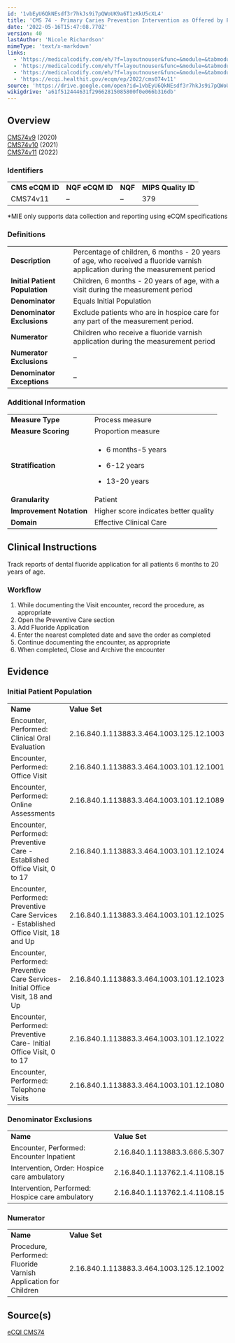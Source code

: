 ```yaml
---
id: '1vbEyU6QkNEsdf3r7hkJs9i7pQWoUK9a6T1zKkU5cXL4'
title: 'CMS 74 - Primary Caries Prevention Intervention as Offered by Primary Care Providers, including Dentists'
date: '2022-05-16T15:47:08.770Z'
version: 40
lastAuthor: 'Nicole Richardson'
mimeType: 'text/x-markdown'
links:
  - 'https://medicalcodify.com/eh/?f=layoutnouser&func=&module=&tabmodule=&name=RXDBmain&showresult=CMS74v9&showresulttype=Measure'
  - 'https://medicalcodify.com/eh/?f=layoutnouser&func=&module=&tabmodule=&name=RXDBmain&showresult=CMS74v10&showresulttype=Measure'
  - 'https://medicalcodify.com/eh/?f=layoutnouser&func=&module=&tabmodule=&name=RXDBmain&showresult=CMS74v11&showresulttype=Measure'
  - 'https://ecqi.healthit.gov/ecqm/ep/2022/cms074v11'
source: 'https://drive.google.com/open?id=1vbEyU6QkNEsdf3r7hkJs9i7pQWoUK9a6T1zKkU5cXL4'
wikigdrive: 'a61f512444631f29662815085800f0e066b316db'
---
```

## Overview  
  
[CMS74v9](https://medicalcodify.com/eh/?f=layoutnouser&func=&module=&tabmodule=&name=RXDBmain&showresult=CMS74v9&showresulttype=Measure) (2020)  
[CMS74v10](https://medicalcodify.com/eh/?f=layoutnouser&func=&module=&tabmodule=&name=RXDBmain&showresult=CMS74v10&showresulttype=Measure) (2021)  
[CMS74v11](https://medicalcodify.com/eh/?f=layoutnouser&func=&module=&tabmodule=&name=RXDBmain&showresult=CMS74v11&showresulttype=Measure) (2022)
  
### Identifiers  


<table>
<tr>
<td><strong>CMS eCQM ID</strong></td>
<td><strong>NQF eCQM ID</strong></td>
<td><strong>NQF</strong></td>
<td><strong>MIPS Quality ID</strong></td>
</tr>
<tr>
<td>CMS74v11</td>
<td>–</td>
<td>–</td>
<td>379</td>
</tr>

</table>
*MIE only supports data collection and reporting using eCQM specifications
  
### Definitions  


<table>
<tr>
<td><strong>Description</strong></td>
<td>Percentage of children, 6 months - 20 years of age, who received a fluoride varnish application during the measurement period</td>
</tr>
<tr>
<td><strong>Initial Patient Population</strong></td>
<td>Children, 6 months - 20 years of age, with a visit during the measurement period</td>
</tr>
<tr>
<td><strong>Denominator</strong></td>
<td>Equals Initial Population</td>
</tr>
<tr>
<td><strong>Denominator Exclusions</strong></td>
<td>Exclude patients who are in hospice care for any part of the measurement period.</td>
</tr>
<tr>
<td><strong>Numerator</strong></td>
<td>Children who receive a fluoride varnish application during the measurement period</td>
</tr>
<tr>
<td><strong>Numerator Exclusions</strong></td>
<td>–</td>
</tr>
<tr>
<td><strong>Denominator Exceptions</strong></td>
<td>–</td>
</tr>

</table>

  
### Additional Information  


<table>
<tr>
<td><strong>Measure Type</strong></td>
<td>Process measure</td>
</tr>
<tr>
<td><strong>Measure Scoring</strong></td>
<td>Proportion measure</td>
</tr>
<tr>
<td><strong>Stratification</strong></td>
<td><ul><li><p>6 months-5 years</p></li><li><p>6-12 years</p></li><li><p>13-20 years</p></li></ul></td>
</tr>
<tr>
<td><strong>Granularity</strong></td>
<td>Patient</td>
</tr>
<tr>
<td><strong>Improvement Notation</strong></td>
<td>Higher score indicates better quality</td>
</tr>
<tr>
<td><strong>Domain</strong></td>
<td>Effective Clinical Care</td>
</tr>

</table>


  
## Clinical Instructions  
  
Track reports of dental fluoride application for all patients 6 months to 20 years of age.
  
### Workflow  

1. While documenting the Visit encounter, record the procedure, as appropriate
2. Open the Preventive Care section
3. Add Fluoride Application
4. Enter the nearest completed date and save the order as completed
5. Continue documenting the encounter, as appropriate
6. When completed, Close and Archive the encounter
  
## Evidence  

  
### Initial Patient Population  


<table>
<tr>
<td><strong>Name</strong></td>
<td><strong>Value Set</strong></td>
</tr>
<tr>
<td>Encounter, Performed: Clinical Oral Evaluation</td>
<td>2.16.840.1.113883.3.464.1003.125.12.1003</td>
</tr>
<tr>
<td>Encounter, Performed: Office Visit</td>
<td>2.16.840.1.113883.3.464.1003.101.12.1001</td>
</tr>
<tr>
<td>Encounter, Performed: Online Assessments</td>
<td>2.16.840.1.113883.3.464.1003.101.12.1089</td>
</tr>
<tr>
<td>Encounter, Performed: Preventive Care - Established Office Visit, 0 to 17</td>
<td>2.16.840.1.113883.3.464.1003.101.12.1024</td>
</tr>
<tr>
<td>Encounter, Performed: Preventive Care Services - Established Office Visit, 18 and Up</td>
<td>2.16.840.1.113883.3.464.1003.101.12.1025</td>
</tr>
<tr>
<td>Encounter, Performed: Preventive Care Services-Initial Office Visit, 18 and Up</td>
<td>2.16.840.1.113883.3.464.1003.101.12.1023</td>
</tr>
<tr>
<td>Encounter, Performed: Preventive Care- Initial Office Visit, 0 to 17</td>
<td>2.16.840.1.113883.3.464.1003.101.12.1022</td>
</tr>
<tr>
<td>Encounter, Performed: Telephone Visits</td>
<td>2.16.840.1.113883.3.464.1003.101.12.1080</td>
</tr>

</table>

  
### Denominator Exclusions  


<table>
<tr>
<td><strong>Name</strong></td>
<td><strong>Value Set</strong></td>
</tr>
<tr>
<td>Encounter, Performed: Encounter Inpatient</td>
<td>2.16.840.1.113883.3.666.5.307</td>
</tr>
<tr>
<td>Intervention, Order: Hospice care ambulatory</td>
<td>2.16.840.1.113762.1.4.1108.15</td>
</tr>
<tr>
<td>Intervention, Performed: Hospice care ambulatory</td>
<td>2.16.840.1.113762.1.4.1108.15</td>
</tr>

</table>

  
### Numerator  


<table>
<tr>
<td><strong>Name</strong></td>
<td><strong>Value Set</strong></td>
</tr>
<tr>
<td>Procedure, Performed: Fluoride Varnish Application for Children</td>
<td>2.16.840.1.113883.3.464.1003.125.12.1002</td>
</tr>

</table>

  
## Source(s)  
  
[eCQI CMS74](https://ecqi.healthit.gov/ecqm/ep/2022/cms074v11)

